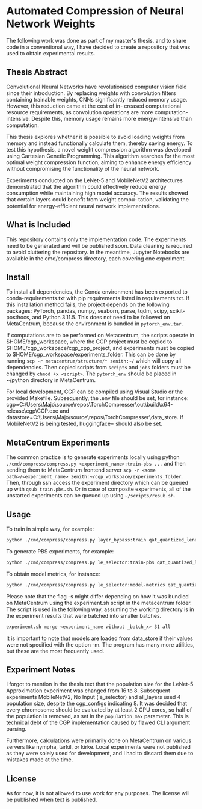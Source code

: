 # Automated Compression of Neural Network Weights

The following work was done as part of my master's thesis, and to share
code in a conventional way, I have decided to create a repository that was
used to obtain experimental results.

## Thesis Abstract

Convolutional Neural Networks have revolutionised computer vision field since their
introduction. By replacing weights with convolution filters containing trainable weights,
CNNs significantly reduced memory usage. However, this reduction came at the cost of in-
creased computational resource requirements, as convolution operations are more computation-
intensive. Despite this, memory usage remains more energy-intensive than computation.

This thesis explores whether it is possible to avoid loading weights from memory and
instead functionally calculate them, thereby saving energy. To test this hypothesis, a novel
weight compression algorithm was developed using Cartesian Genetic Programming. This
algorithm searches for the most optimal weight compression function, aiming to enhance
energy efficiency without compromising the functionality of the neural network.

Experiments conducted on the LeNet-5 and MobileNetV2 architectures demonstrated
that the algorithm could effectively reduce energy consumption while maintaining high
model accuracy. The results showed that certain layers could benefit from weight compu-
tation, validating the potential for energy-efficient neural network implementations.


## What is Included

This repository contains only the implementation code. The experiments need to be generated and will be published soon. Data cleaning is required to avoid cluttering the repository. In the meantime, Jupyter Notebooks are available in the cmd/compress directory, each covering one experiment.

## Install

To install all dependencies, the Conda environment has been exported to conda-requirements.txt with pip requirements listed in requirements.txt. If this installation method fails, the project depends on the following packages: PyTorch, pandas, numpy, seaborn, parse, tqdm, scipy, scikit-posthocs, and Python 3.11.5. This does not need to be
followed on MetaCentrum, because the environment is bundled in `pytorch_env.tar`.

If computations are to be performed on Metacentrum, the scripts operate in $HOME/cgp_workspace, where the CGP project must be copied to $HOME/cgp_workspace/cgp_cpp_project, and experiments must be copied to $HOME/cgp_workspace/experiments_folder. This can be done by running `scp -r metacentrum/structure/* zenith:~/` which will copy all dependencies.
Then copied scripts from `scripts` and `jobs` folders must be changed by `chmod +x <script>`. The `pytorch_env` should be placed in ~/python directory in MetaCentrum.

For local development, CGP can be compiled using Visual Studio or the provided Makefile. Subsequently, the .env file should be set, for instance: cgp=C:\\Users\\Majo\\source\\repos\\TorchCompresser\\out\\build\\x64-release\\cgp\\CGP.exe and datastore=C:\\Users\\Majo\\source\\repos\\TorchCompresser\\data_store. If MobileNetV2 is being tested, huggingface=<token> should also be set.

## MetaCentrum Experiments

The common practice is to generate experiments locally using python `./cmd/compress/compress.py <experiment_name>:train-pbs ...` and then sending them to
MetaCentrum frontend server `scp -r <some path>/<experiment_name> zenith:~/cgp_workspace/experiments_folder`. Then, through ssh access the experiment directory
which can be queued up with `qsub train.pbs.sh`. Or in case of composite experiments, all of the unstarted experiments can be queued up using `~/scripts/resub.sh`.

## Usage

To train in simple way, for example: 

```sh
python ./cmd/compress/compress.py layer_bypass:train qat_quantized_lenet qat.quantized_lenet.pth --population-max 8 --experiment-env ./local_experiments/ --patience 500000 --mse-thresholds 0 -e 0  --rows 256 --cols 31 --mutation-max 0.01
```

To generate PBS experiments, for example: 

```sh
python ./cmd/compress/compress.py le_selector:train-pbs qat_quantized_lenet qat.quantized_lenet.pth --time-limit 48:00:00 --template-pbs-file ./compress/experiments/job.pbs --population-max 8 --mem 500mb --experiment-env experiment-pbs --scratch-capacity 20gb -b 30 --patience 10000000 --mse-thresholds 0 --rows 256 --cols 31 --mutation-max 0.01 --multiplex
```

To obtain model metrics, for instance: 

```sh
python ./cmd/compress/compress.py le_selector:model-metrics qat_quantized_lenet qat.quantized_lenet.pth --experiment *_256_31  -s "statistics.{run}.csv.zip" --top 1 --dataset qmnist --split nist --num-workers 4 --num-proc 1 --batch-size 40 --include-loss --e-fitness SE
```

Please note that the flag -s might differ depending on how it was bundled on MetaCentrum using the experiment.sh script in the metacentrum folder. The script is used in the following way, assuming the working directory is in the experiment results that were batched into smaller batches.

```sh
experiment.sh merge <experiment_name without _batch_x> 31 all
```

It is important to note that models are loaded from data_store if their values were not specified with the option -m. The program has many more utilities, but these are the most frequently used.

## Experiment Notes

I forgot to mention in the thesis text that the population size for the LeNet-5 Approximation experiment was changed from 16 to 8. Subsequent experiments MobileNetV2, No Input (le_selector) and all_layers used 4 population size, despite the cgp_configs indicating 8. It was decided that every chromosome should be evaluated by at least 2 CPU cores, so half of the population is removed, as set in the `population_max` parameter. This is technical debt of the CGP implementation caused by flawed CLI argument parsing.

Furthermore, calculations were primarily done on MetaCentrum on various servers like nympha, tarkil, or kirke. Local experiments were not published as they were solely used for development, and I had to discard them due to mistakes made at the time.

## License

As for now, it is not allowed to use work for any purposes. The license will be published when text is published.
